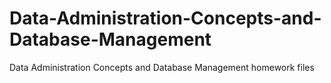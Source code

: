 # Data-Administration-Concepts-and-Database-Management
Data Administration Concepts and Database Management homework files
